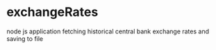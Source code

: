 # exchangeRates
node js application fetching historical central bank exchange rates and saving to file
